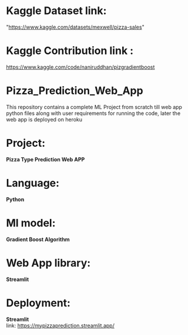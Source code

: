 # Kaggle Dataset link:
"https://www.kaggle.com/datasets/mexwell/pizza-sales"

# Kaggle Contribution link : 
https://www.kaggle.com/code/naniruddhan/pizgradientboost

# Pizza_Prediction_Web_App
This repository contains a complete ML Project from scratch till web app python files along with user requirements for running the code, later the web app is deployed on heroku

# Project: 
**Pizza Type Prediction Web APP**

# Language:
**Python**

# Ml model:
**Gradient Boost Algorithm**

# Web App library:
**Streamlit**

# Deployment:
**Streamlit** <br />
link: https://mypizzaprediction.streamlit.app/



